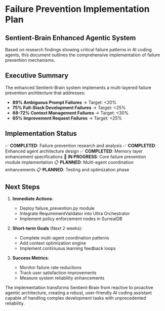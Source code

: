# Failure Prevention Implementation Plan
## Sentient-Brain Enhanced Agentic System

Based on research findings showing critical failure patterns in AI coding agents, this document outlines the comprehensive implementation of failure prevention mechanisms.

## Executive Summary

The enhanced Sentient-Brain system implements a multi-layered failure prevention architecture that addresses:

- **89% Ambiguous Prompt Failures** → Target: <20%
- **75% Full-Stack Development Failures** → Target: <25%  
- **68-72% Context Management Failures** → Target: <30%
- **65% Improvement Request Failures** → Target: <25%

## Implementation Status

✅ **COMPLETED**: Failure prevention research and analysis
✅ **COMPLETED**: Enhanced agent architecture design
✅ **COMPLETED**: Memory layer enhancement specifications
🔄 **IN PROGRESS**: Core failure prevention module implementation
📋 **PLANNED**: Multi-agent coordination enhancements
📋 **PLANNED**: Testing and optimization phase

## Next Steps

1. **Immediate Actions**:
   - Deploy failure_prevention.py module
   - Integrate RequirementValidator into Ultra Orchestrator
   - Implement policy enforcement nodes in SurrealDB

2. **Short-term Goals** (Next 2 weeks):
   - Complete multi-agent coordination patterns
   - Add context optimization engine
   - Implement continuous learning feedback loops

3. **Success Metrics**:
   - Monitor failure rate reductions
   - Track user satisfaction improvements
   - Measure system reliability enhancements

The implementation transforms Sentient-Brain from reactive to proactive agentic architecture, creating a robust, user-friendly AI coding assistant capable of handling complex development tasks with unprecedented reliability. 